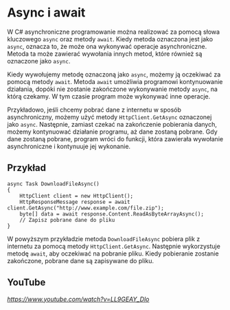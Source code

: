 # Async i await

W C# asynchroniczne programowanie można realizować za pomocą słowa kluczowego `async` oraz metody `await`. Kiedy metoda oznaczona jest jako `async`, oznacza to, że może ona wykonywać operacje asynchroniczne. Metoda ta może zawierać wywołania innych metod, które również są oznaczone jako `async`.

Kiedy wywołujemy metodę oznaczoną jako `async`, możemy ją oczekiwać za pomocą metody `await`. Metoda `await` umożliwia programowi kontynuowanie działania, dopóki nie zostanie zakończone wykonywanie metody `async`, na którą czekamy. W tym czasie program może wykonywać inne operacje.

Przykładowo, jeśli chcemy pobrać dane z internetu w sposób asynchroniczny, możemy użyć metody `HttpClient.GetAsync` oznaczonej jako `async`. Następnie, zamiast czekać na zakończenie pobierania danych, możemy kontynuować działanie programu, aż dane zostaną pobrane. Gdy dane zostaną pobrane, program wróci do funkcji, która zawierała wywołanie asynchroniczne i kontynuuje jej wykonanie.

## Przykład
```
async Task DownloadFileAsync()
{
    HttpClient client = new HttpClient();
    HttpResponseMessage response = await client.GetAsync("http://www.example.com/file.zip");
    byte[] data = await response.Content.ReadAsByteArrayAsync();
    // Zapisz pobrane dane do pliku
}
```

W powyższym przykładzie metoda `DownloadFileAsync` pobiera plik z internetu za pomocą metody `HttpClient.GetAsync`. Następnie wykorzystuje metodę `await`, aby oczekiwać na pobranie pliku. Kiedy pobieranie zostanie zakończone, pobrane dane są zapisywane do pliku.

## YouTube

*https://www.youtube.com/watch?v=LL9GEAY_Dlo*
